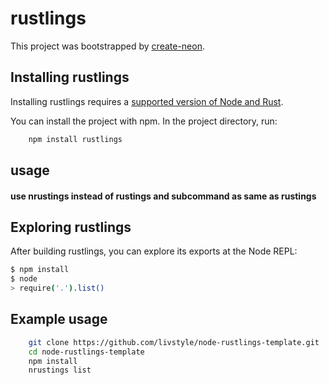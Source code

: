 # rustlings

This project was bootstrapped by [create-neon](https://www.npmjs.com/package/create-neon).

## Installing rustlings

Installing rustlings requires a [supported version of Node and Rust](https://github.com/neon-bindings/neon#platform-support).

You can install the project with npm. In the project directory, run:
```sh
    npm install rustlings
```

## usage
#### use nrustings instead of rustings and subcommand as same as rustings

## Exploring rustlings

After building rustlings, you can explore its exports at the Node REPL:

```sh
$ npm install
$ node
> require('.').list()
```

## Example usage

```sh
    git clone https://github.com/livstyle/node-rustlings-template.git
    cd node-rustlings-template
    npm install
    nrustings list
```





